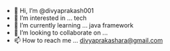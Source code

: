 - 👋 Hi, I’m @divyaprakash001
- 👀 I’m interested in ... tech
- 🌱 I’m currently learning ... java framework
- 💞️ I’m looking to collaborate on ...
- 📫 How to reach me ... divyaprakashara@gmail.com

<!---
divyaprakash001/divyaprakash001 is a ✨ special ✨ repository because its `README.md` (this file) appears on your GitHub profile.
You can click the Preview link to take a look at your changes.
--->
